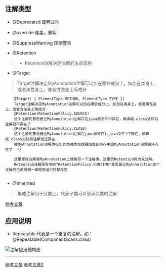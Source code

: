 
#

## 注解类型
- @Deprecated 废弃过时

- @override 覆盖，重写

- @SuppressWarning 压缩警告

- @Retention 
> - Retention注解决定注解的生命周期
- @Target
> Target注解决定MyAnnotation注解可以加在哪些成分上，如加在类身上，或者属性身上，或者方法身上等成分
```
    @Target( { ElementType.METHOD, ElementType.TYPE })
    Target注解决定MyAnnotation注解可以加在哪些成分上，如加在类身上，或者属性身上，或者方法身上等成分
    @Retention(RetentionPolicy.SOURCE)
    这个注解的意思是让MyAnnotation注解只在java源文件中存在，编译成.class文件后注解就不存在了
    @Retention(RetentionPolicy.CLASS)
    这个注解的意思是让MyAnnotation注解在java源文件(.java文件)中存在，编译成.class文件后注解也还存在，
    被MyAnnotation注解类标识的类被类加载器加载到内存中后MyAnnotation注解就不存在了  */
 
    这里是在注解类MyAnnotation上使用另一个注解类，这里的Retention称为元注解。
    Retention注解括号中的"RetentionPolicy.RUNTIME"意思是让MyAnnotation这个注解的生命周期一直程序运行时都存在
 
```
- @Inherited
> 集成注解用于父类上，代表子类可以继承父类的注解

[参考文章](https://blog.csdn.net/HaHa_Sir/article/details/80753976)
## 应用说明 

- Repeatable
 代表是一个重复的注解。如：@Repeatable(ComponentScans.class)

![注解应用结构图](https://images0.cnblogs.com/i/289233/201403/251114219367096.jpg)

---

[参考文章](https://www.cnblogs.com/xdp-gacl/p/3622275.html)
[参考文章2](https://www.cnblogs.com/CatsBlog/p/9329785.html)